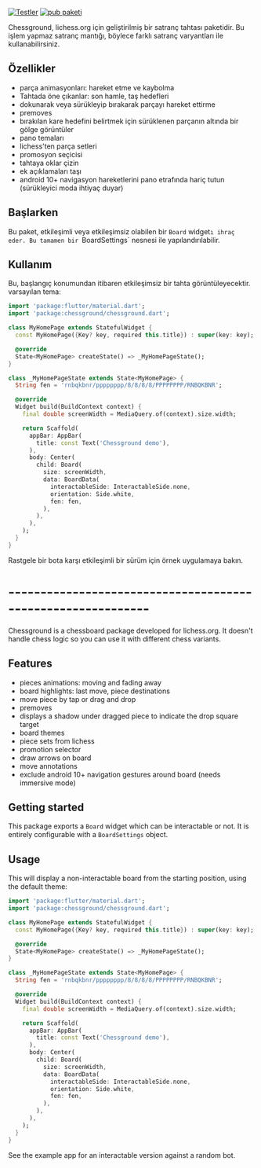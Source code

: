 [![Testler](https://github.com/lichess-org/flutter-chessground/workflows/Test/badge.svg)](https://github.com/lichess-org/flutter-chessground/actions?query=workflow%3A%22Test%22)
[![pub paketi](https://img.shields.io/pub/v/chessground.svg)](https://pub.dev/packages/chessground)

Chessground, lichess.org için geliştirilmiş bir satranç tahtası paketidir. Bu işlem yapmaz
satranç mantığı, böylece farklı satranç varyantları ile kullanabilirsiniz.

## Özellikler

- parça animasyonları: hareket etme ve kaybolma
- Tahtada öne çıkanlar: son hamle, taş hedefleri
- dokunarak veya sürükleyip bırakarak parçayı hareket ettirme
- premoves
- bırakılan kare hedefini belirtmek için sürüklenen parçanın altında bir gölge görüntüler
- pano temaları
- lichess'ten parça setleri
- promosyon seçi̇ci̇si̇
- tahtaya oklar çizin
- ek açıklamaları taşı
- android 10+ navigasyon hareketlerini pano etrafında hariç tutun (sürükleyici moda ihtiyaç duyar)

## Başlarken

Bu paket, etkileşimli veya etkileşimsiz olabilen bir `Board` widget`ı ihraç eder. Bu
tamamen bir `BoardSettings` nesnesi ile yapılandırılabilir.

## Kullanım

Bu, başlangıç konumundan itibaren etkileşimsiz bir tahta görüntüleyecektir.
varsayılan tema:

```dart
import 'package:flutter/material.dart';
import 'package:chessground/chessground.dart';

class MyHomePage extends StatefulWidget {
  const MyHomePage({Key? key, required this.title}) : super(key: key);

  @override
  State<MyHomePage> createState() => _MyHomePageState();
}

class _MyHomePageState extends State<MyHomePage> {
  String fen = 'rnbqkbnr/pppppppp/8/8/8/8/PPPPPPPP/RNBQKBNR';

  @override
  Widget build(BuildContext context) {
    final double screenWidth = MediaQuery.of(context).size.width;

    return Scaffold(
      appBar: AppBar(
        title: const Text('Chessground demo'),
      ),
      body: Center(
        child: Board(
          size: screenWidth,
          data: BoardData(
            interactableSide: InteractableSide.none,
            orientation: Side.white,
            fen: fen,
          ),
        ),
      ),
    );
  }
}
```

Rastgele bir bota karşı etkileşimli bir sürüm için örnek uygulamaya bakın.

# ------------------------------------------------------------

Chessground is a chessboard package developed for lichess.org. It doesn't handle
chess logic so you can use it with different chess variants.

## Features

- pieces animations: moving and fading away
- board highlights: last move, piece destinations
- move piece by tap or drag and drop
- premoves
- displays a shadow under dragged piece to indicate the drop square target
- board themes
- piece sets from lichess
- promotion selector
- draw arrows on board
- move annotations
- exclude android 10+ navigation gestures around board (needs immersive mode)

## Getting started

This package exports a `Board` widget which can be interactable or not. It is
entirely configurable with a `BoardSettings` object.

## Usage

This will display a non-interactable board from the starting position, using the
default theme:

```dart
import 'package:flutter/material.dart';
import 'package:chessground/chessground.dart';

class MyHomePage extends StatefulWidget {
  const MyHomePage({Key? key, required this.title}) : super(key: key);

  @override
  State<MyHomePage> createState() => _MyHomePageState();
}

class _MyHomePageState extends State<MyHomePage> {
  String fen = 'rnbqkbnr/pppppppp/8/8/8/8/PPPPPPPP/RNBQKBNR';

  @override
  Widget build(BuildContext context) {
    final double screenWidth = MediaQuery.of(context).size.width;

    return Scaffold(
      appBar: AppBar(
        title: const Text('Chessground demo'),
      ),
      body: Center(
        child: Board(
          size: screenWidth,
          data: BoardData(
            interactableSide: InteractableSide.none,
            orientation: Side.white,
            fen: fen,
          ),
        ),
      ),
    );
  }
}
```

See the example app for an interactable version against a random bot.
